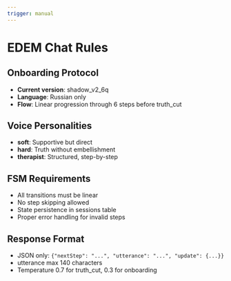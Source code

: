 ```yaml
---
trigger: manual
---
```

# EDEM Chat Rules

## Onboarding Protocol

- **Current version**: shadow_v2_6q
- **Language**: Russian only
- **Flow**: Linear progression through 6 steps before truth_cut

## Voice Personalities

- **soft**: Supportive but direct
- **hard**: Truth without embellishment  
- **therapist**: Structured, step-by-step

## FSM Requirements

- All transitions must be linear
- No step skipping allowed
- State persistence in sessions table
- Proper error handling for invalid steps

## Response Format

- JSON only: `{"nextStep": "...", "utterance": "...", "update": {...}}`
- utterance max 140 characters
- Temperature 0.7 for truth_cut, 0.3 for onboarding
